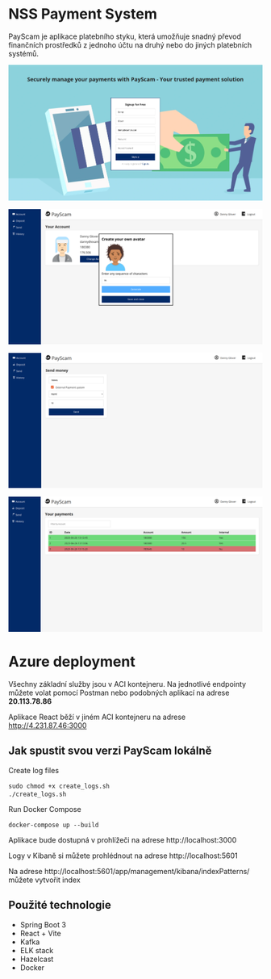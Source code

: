 # NSS Payment System

PayScam je aplikace platebního styku, která umožňuje snadný převod finančních prostředků 
z jednoho účtu na druhý nebo do jiných platebních systémů.

![](docs/images/registration.png)

![](docs/images/account.png)

![](docs/images/send.png)

![](docs/images/history.png)

# Azure deployment

Všechny základní služby jsou v ACI kontejneru. Na jednotlivé endpointy můžete volat pomocí 
Postman nebo podobných aplikací na adrese **20.113.78.86**

Aplikace React běží v jiném ACI kontejneru na adrese http://4.231.87.46:3000

## Jak spustit svou verzi PayScam lokálně

Create log files
```
sudo chmod +x create_logs.sh
./create_logs.sh
```
Run Docker Compose
```
docker-compose up --build
```
Aplikace bude dostupná v prohlížeči na adrese http://localhost:3000
<br>

Logy v Kibaně si můžete prohlédnout na adrese http://localhost:5601
<br>

Na adrese http://localhost:5601/app/management/kibana/indexPatterns/ 
můžete vytvořit index

## Použité technologie

- Spring Boot 3
- React + Vite
- Kafka
- ELK stack
- Hazelcast
- Docker
